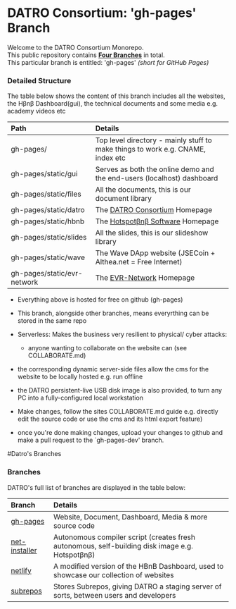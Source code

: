 # **DATRO Consortium**: 'gh-pages' Branch 

Welcome to the DATRO Consortium Monorepo.  
This public repository contains **[Four Branches](#Branches)** in total.   
This particular branch is entitled: 'gh-pages' *(short for GitHub Pages)*  

### Detailed Structure

The table below shows the content of this branch includes all the websites, the Hβnβ Dashboard(gui), the technical documents and some media e.g. academy videos etc
    
| Path                      | Details                                                                             |
|:--------------------------|:------------------------------------------------------------------------------------|
|gh-pages/                  | Top level directory - mainly stuff to make things to work e.g. CNAME, index etc     |
|gh-pages/static/gui        | Serves as both the online demo and the end-users (localhost) dashboard              |
|gh-pages/static/files      | All the documents, this is our document library                                     |
|gh-pages/static/datro      | The [DATRO Consortium](https://datro.world "DATRO Consortium") Homepage             |
|gh-pages/static/hbnb       | The [Hotspotβnβ Software](https://hbnb.datro.world "Hotspotβnβ Software") Homepage  |
|gh-pages/static/slides     | All the slides, this is our slideshow library                                       |
|gh-pages/static/wave       | The Wave DApp website (JSECoin + Althea.net = Free Internet)                        |
|gh-pages/static/evr-network| The [EVR-Network](https://evr-network.datro.world "EVR-Network") Homepage           |


  - Everything above is hosted for free on github (gh-pages)
  - This branch, alongside other branches, means everyrthing can be stored in the same repo
  - Serverless: Makes the business very resilient to physical/ cyber attacks:
     - anyone wanting to collaborate on the website can (see COLLABORATE.md)

  - the corresponding dynamic server-side files allow the cms for the website to be locally hosted e.g. run offline
  - the DATRO persistent-live USB disk image is also provided, to turn any PC into a fully-configured local workstation
  - Make changes, follow the sites COLLABORATE.md guide e.g. directly edit the source code or use the cms and its html export feature)
  - once you're done making changes, upload your changes to github and make a pull request to the `gh-pages-dev' branch.

#Datro's Branches

### Branches

DATRO's full list of branches are displayed in the table below:

| Branch                    | Details                                                                             |
|:--------------------------|:------------------------------------------------------------------------------------|
|[gh-pages](https://github.com/unclehowell/datro/tree/gh-pages "gh-pages branch") | Website, Document, Dashboard, Media & more source code |
|[net-installer](https://github.com/unclehowell/datro/tree/net-installer "DATRO Net-Installer Branch") | Autonomous compiler script (creates fresh autonomous, self-building disk image e.g. Hotspotβnβ) |
|[netlify](https://github.com/unclehowell/datro/tree/netlify "DATRO Netlify Branch") | A modified version of the HBnB Dashboard, used to showcase our collection of websites |
|[subrepos](https://github.com/unclehowell/datro/tree/subrepos "DATRO SubRepos Branch") | Stores Subrepos, giving DATRO a staging server of sorts, between users and developers |
      
     

